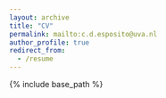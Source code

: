 ```yaml
---
layout: archive
title: "CV"
permalink: mailto:c.d.esposito@uva.nl
author_profile: true
redirect_from:
  - /resume
---
```


{% include base_path %}


